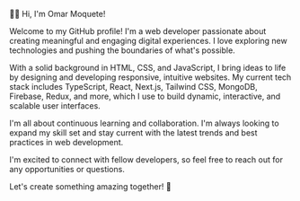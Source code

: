 ✋🏽 Hi, I'm Omar Moquete!

Welcome to my GitHub profile! I'm a web developer passionate about creating meaningful and engaging digital experiences. I love exploring new technologies and pushing the boundaries of what's possible.

With a solid background in HTML, CSS, and JavaScript, I bring ideas to life by designing and developing responsive, intuitive websites. My current tech stack includes TypeScript, React, Next.js, Tailwind CSS, MongoDB, Firebase, Redux, and more, which I use to build dynamic, interactive, and scalable user interfaces.

I'm all about continuous learning and collaboration. I'm always looking to expand my skill set and stay current with the latest trends and best practices in web development.

I'm excited to connect with fellow developers, so feel free to reach out for any opportunities or questions.

Let's create something amazing together! 🚀



<!---
omar-moquete/omar-moquete is a ✨ special ✨ repository because its `README.md` (this file) appears on your GitHub profile.
You can click the Preview link to take a look at your changes.
--->
